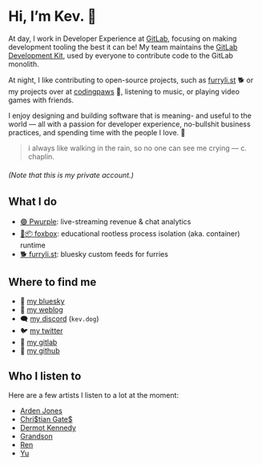 # Hi, I’m Kev. 👋

At day, I work in Developer Experience at [GitLab](https://about.gitlab.com), focusing on making development tooling the best it can be! My team maintains the [GitLab Development Kit](https://gitlab.com/gitlab-org/gitlab-development-kit), used by everyone to contribute code to the GitLab monolith.

At night, I like contributing to open-source projects, such as [furryli.st](https://github.com/strideynet/bsky-furry-feed) 🐕 or my projects over at [codingpaws](https://gitlab.com/codingpaws) 🐾, listening to music, or playing video games with friends.

I enjoy designing and building software that is meaning- and useful to the world — all with a passion for developer experience, no-bullshit business practices, and spending time with the people I love. 🧡

<!--private-->

> i always like walking in the rain, so no one can see me crying — c. chaplin.

###### (Note that this is my private account.)

<!--/private-->

## What I do <!--work:outside of work/work-->

- [🟣 Pwurple](https://gitlab.com/codingpaws/pwurple/): live-streaming revenue & chat analytics
- [🦊📦 foxbox](https://github.com/codingpa-ws/foxbox): educational rootless process isolation (aka. container) runtime
- [🐕 furryli.st](https://github.com/strideynet/bsky-furry-feed): bluesky custom feeds for furries

## Where to find me

- 🦋 [my bluesky](https://bsky.app/profile/codingpa.ws)
- 🐾 [my weblog](https://codingpa.ws)
- 🗨 [my discord](https://discord.com/users/216472541148086272) (`kev.dog`)
- 🐦 [my twitter](https://twitter.com/kevslashnull/)
- 🦊 [my gitlab](https://gitlab.com/KevSlashNull)
- 🐙 [my github](https://github.com/KevSlashNull)
<!--work:- 👔 [my linkedin](https://www.linkedin.com/in/kev-k/)/work-->

## Who I listen to

Here are a few artists I listen to a lot at the moment:

- [Arden Jones](https://genius.com/artists/Arden-jones)
- [Chri\$tian Gate\$](https://genius.com/artists/Chri-tian-gate)
- [Dermot Kennedy](https://genius.com/artists/Dermot-kennedy)
- [Grandson](https://genius.com/artists/Grandson)
- [Ren](https://genius.com/artists/Ren)
- [Yu](https://genius.com/artists/Yu)

<!--work:

---
Note: This file is auto-generated from my personal repo at [KevSlashNull/KevSlashNull](https://gitlab.com/KevSlashNull/KevSlashNull).
/work-->

<!--
**KevSlashNull/KevSlashNull** is a ✨ _special_ ✨ repository because its `README.md` (this file) appears on your GitHub profile.

Here are some ideas to get you started:

- 🔭 I’m currently working on ...
- 🌱 I’m currently learning ...
- 👯 I’m looking to collaborate on ...
- 🤔 I’m looking for help with ...
- 💬 Ask me about ...
- 📫 How to reach me: ...
- 😄 Pronouns: ...
- ⚡ Fun fact: ...
-->
